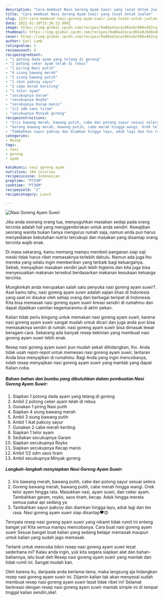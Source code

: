 ```yaml
---
description: "Cara membuat Nasi Goreng Ayam Suwir yang lezat Untuk Jualan"
title: "Cara membuat Nasi Goreng Ayam Suwir yang lezat Untuk Jualan"
slug: 1337-cara-membuat-nasi-goreng-ayam-suwir-yang-lezat-untuk-jualan
date: 2021-01-10T15:36:23.999Z
image: https://img-global.cpcdn.com/recipes/9a88a42acac061e8/680x482cq70/nasi-goreng-ayam-suwir-foto-resep-utama.jpg
thumbnail: https://img-global.cpcdn.com/recipes/9a88a42acac061e8/680x482cq70/nasi-goreng-ayam-suwir-foto-resep-utama.jpg
cover: https://img-global.cpcdn.com/recipes/9a88a42acac061e8/680x482cq70/nasi-goreng-ayam-suwir-foto-resep-utama.jpg
author: Earl Lamb
ratingvalue: 3
reviewcount: 4
recipeingredient:
- "1 potong dada ayam yang telang di goreng"
- "2 potong ceker ayam telah di rebus"
- "1 piring Nasi putih"
- "4 siung bawang merah"
- "3 siung bawang putih"
- "1 ikat pakcoy sayur"
- "2 cabe merah keriting"
- "1 telor ayam"
- "secukupnya Garam"
- "secukupnya Royko"
- "secukupnya Kecap manis"
- "1/2 sdm saos tiram"
- "secukupnya Minyak goreng"
recipeinstructions:
- "Iris bawang merah, bawang putih, cabe dan potong sayur sesuai selera"
- "Goreng bawang merah, bawang putih, cabe merah hingga wangi. Orek telor ayam hingga rata. Masukkan nasi, ayam suwir, dan ceker ayam. Tambahkan garam, royko, saos tiram, kecap. Aduk hingga merata semua pakai api sedang ya"
- "Tambahkan sayur pakcoy dan diamkan hingga layu, aduk lagi dan tes rasa. Nasi goreng ayam suwir siap disantap❤😍"
categories:
- Resep
tags:
- nasi
- goreng
- ayam

katakunci: nasi goreng ayam 
nutrition: 104 calories
recipecuisine: Indonesian
preptime: "PT33M"
cooktime: "PT36M"
recipeyield: "1"
recipecategory: Lunch

---
```



![Nasi Goreng Ayam Suwir](https://img-global.cpcdn.com/recipes/9a88a42acac061e8/680x482cq70/nasi-goreng-ayam-suwir-foto-resep-utama.jpg)

Jika anda seorang orang tua, menyuguhkan masakan sedap pada orang tercinta adalah hal yang menggembirakan untuk anda sendiri. Kewajiban seorang  wanita bukan hanya mengurus rumah saja, namun anda pun harus menyediakan kebutuhan nutrisi tercukupi dan masakan yang disantap orang tercinta wajib enak.

Di masa  sekarang, kamu memang mampu membeli panganan siap saji meski tidak harus ribet memasaknya terlebih dahulu. Namun ada juga lho mereka yang selalu ingin memberikan yang terbaik bagi keluarganya. Sebab, menyajikan masakan sendiri jauh lebih higienis dan kita juga bisa menyesuaikan makanan tersebut berdasarkan makanan kesukaan keluarga tercinta. 



Mungkinkah anda merupakan salah satu penyuka nasi goreng ayam suwir?. Asal kamu tahu, nasi goreng ayam suwir adalah sajian khas di Indonesia yang saat ini disukai oleh setiap orang dari berbagai tempat di Indonesia. Kita bisa memasak nasi goreng ayam suwir kreasi sendiri di rumahmu dan dapat dijadikan camilan kegemaranmu di akhir pekan.

Kalian tidak perlu bingung untuk memakan nasi goreng ayam suwir, karena nasi goreng ayam suwir sangat mudah untuk dicari dan juga anda pun bisa memasaknya sendiri di rumah. nasi goreng ayam suwir bisa dimasak lewat beragam cara. Sekarang ada banyak resep kekinian yang membuat nasi goreng ayam suwir lebih enak.

Resep nasi goreng ayam suwir pun mudah sekali dihidangkan, lho. Anda tidak usah repot-repot untuk memesan nasi goreng ayam suwir, lantaran Anda bisa menyajikan di rumahmu. Bagi Anda yang ingin mencobanya, inilah resep menyajikan nasi goreng ayam suwir yang mantab yang dapat Kalian coba.

<!--inarticleads1-->

##### Bahan-bahan dan bumbu yang dibutuhkan dalam pembuatan Nasi Goreng Ayam Suwir:

1. Siapkan 1 potong dada ayam yang telang di goreng
1. Ambil 2 potong ceker ayam telah di rebus
1. Gunakan 1 piring Nasi putih
1. Siapkan 4 siung bawang merah
1. Ambil 3 siung bawang putih
1. Ambil 1 ikat pakcoy sayur
1. Gunakan 2 cabe merah keriting
1. Siapkan 1 telor ayam
1. Sediakan secukupnya Garam
1. Siapkan secukupnya Royko
1. Siapkan secukupnya Kecap manis
1. Ambil 1/2 sdm saos tiram
1. Ambil secukupnya Minyak goreng




<!--inarticleads2-->

##### Langkah-langkah menyiapkan Nasi Goreng Ayam Suwir:

1. Iris bawang merah, bawang putih, cabe dan potong sayur sesuai selera
1. Goreng bawang merah, bawang putih, cabe merah hingga wangi. Orek telor ayam hingga rata. Masukkan nasi, ayam suwir, dan ceker ayam. Tambahkan garam, royko, saos tiram, kecap. Aduk hingga merata semua pakai api sedang ya
1. Tambahkan sayur pakcoy dan diamkan hingga layu, aduk lagi dan tes rasa. Nasi goreng ayam suwir siap disantap❤😍




Ternyata resep nasi goreng ayam suwir yang nikamt tidak rumit ini enteng banget ya! Kita semua mampu mencobanya. Cara buat nasi goreng ayam suwir Sesuai banget buat kalian yang sedang belajar memasak maupun untuk kalian yang sudah jago memasak.

Tertarik untuk mencoba bikin resep nasi goreng ayam suwir lezat sederhana ini? Kalau anda ingin, yuk kita segera siapkan alat dan bahan-bahannya, lalu buat deh Resep nasi goreng ayam suwir yang mantab dan tidak rumit ini. Sangat mudah kan. 

Oleh karena itu, daripada anda berlama-lama, maka langsung aja hidangkan resep nasi goreng ayam suwir ini. Dijamin kalian tak akan menyesal sudah membuat resep nasi goreng ayam suwir lezat tidak ribet ini! Selamat berkreasi dengan resep nasi goreng ayam suwir mantab simple ini di tempat tinggal kalian sendiri,oke!.

